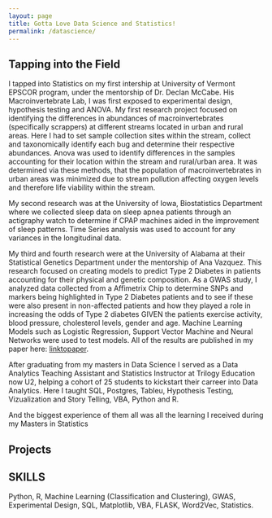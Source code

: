 ```yaml
---
layout: page
title: Gotta Love Data Science and Statistics! 
permalink: /datascience/
---
```


## Tapping into the Field

I tapped into Statistics on my first intership at University of Vermont EPSCOR program, under the mentorship of Dr. Declan McCabe.  His Macroinvertebrate Lab, I was first exposed to experimental design, hypothesis testing and ANOVA. My first research project focused on identifying the differences in abundances of macroinvertebrates (specifically scrappers) at different streams located in urban and rural areas.  Here I had to set sample collection sites within the stream, collect and taxonomically identify each bug and determine their respective abundances.  Anova was used to identify differences in the samples accounting for their location within the stream and rural/urban area. It was determined via these methods, that the population of macroinvertebrates in urban areas was minimized due to stream pollution affecting oxygen levels and therefore life viability within the stream. 

My second research was at the University of Iowa, Biostatistics Department where we collected sleep data on sleep apnea patients through an actigraphy watch to determine if CPAP machines aided in the improvement of sleep patterns. Time Series analysis was used to account for any variances in the longitudinal data. 

My third and fourth research were at the University of Alabama at their Statistical Genetics Department under the mentorship of Ana Vazquez.  This research focused on creating models to predict Type 2 Diabetes in patients accounting for their physical and genetic composition.  As a GWAS study, I analyzed data collected from a Affimetrix Chip to determine SNPs and markers being highlighted in Type 2 Diabetes patients and to see if these were also present in non-affected patients and how they played a role in increasing the odds of Type 2 diabetes GIVEN the patients exercise activity, blood pressure, cholesterol levels, gender and age.  Machine Learning Models such as Logistic Regression, Support Vector Machine and Neural Networks were used to test models.  All of the results are published in my paper here: [linktopaper](https://pmc.ncbi.nlm.nih.gov/articles/PMC4362394/).

After graduating from my masters in Data Science I served as a Data Analytics Teaching Assistant and Statistics Instructor at Trilogy Education now U2, helping a cohort of 25 students to kickstart their carreer into Data Analytics.  Here I taught SQL, Postgres, Tableu, Hypothesis Testing, Vizualization and Story Telling, VBA, Python and R. 

And the biggest experience of them all was all the learning I received during my Masters in Statistics 

## Projects



## SKILLS
Python, R, Machine Learning (Classification and Clustering), GWAS, Experimental Design, SQL, Matplotlib, VBA, FLASK, Word2Vec, Statistics.